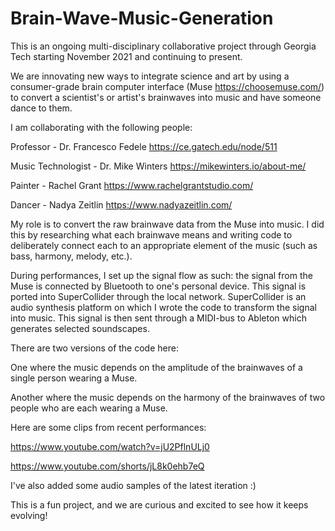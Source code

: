 # Brain-Wave-Music-Generation

This is an ongoing multi-disciplinary collaborative project through Georgia Tech starting November 2021 and continuing to present.

We are innovating new ways to integrate science and art by using a consumer-grade brain computer interface (Muse https://choosemuse.com/) to convert a scientist's or artist's brainwaves into music and have someone dance to them.


I am collaborating with the following people:

Professor - Dr. Francesco Fedele https://ce.gatech.edu/node/511

Music Technologist - Dr. Mike Winters https://mikewinters.io/about-me/

Painter - Rachel Grant https://www.rachelgrantstudio.com/

Dancer - Nadya Zeitlin https://www.nadyazeitlin.com/


My role is to convert the raw brainwave data from the Muse into music. I did this by researching what each brainwave means and writing code to deliberately connect each to an appropriate element of the music (such as bass, harmony, melody, etc.).

During performances, I set up the signal flow as such: the signal from the Muse is connected by Bluetooth to one's personal device. This signal is ported into SuperCollider through the local network. SuperCollider is an audio synthesis platform on which I wrote the code to transform the signal into music. This signal is then sent through a MIDI-bus to Ableton which generates selected soundscapes.

There are two versions of the code here:

One where the music depends on the amplitude of the brainwaves of a single person wearing a Muse.

Another where the music depends on the harmony of the brainwaves of two people who are each wearing a Muse.

Here are some clips from recent performances: 

https://www.youtube.com/watch?v=jU2PflnULj0

https://www.youtube.com/shorts/jL8k0ehb7eQ

I've also added some audio samples of the latest iteration :)

This is a fun project, and we are curious and excited to see how it keeps evolving!
